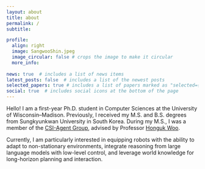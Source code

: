 ```yaml
---
layout: about
title: about
permalink: /
subtitle: 

profile:
  align: right
  image: SangwooShin.jpeg
  image_circular: false # crops the image to make it circular
  more_info: 
  
news: true  # includes a list of news items
latest_posts: false  # includes a list of the newest posts
selected_papers: true # includes a list of papers marked as "selected={true}"
social: true  # includes social icons at the bottom of the page
---
```


Hello!  I am a first-year Ph.D. student in Computer Sciences at the University of Wisconsin–Madison. 
Previously, I received my M.S. and B.S. degrees from Sungkyunkwan University in South Korea. During my M.S., I was a member of the [CSI-Agent Group](https://sites.google.com/view/csi-agent-group/about?authuser=0), advised by Professor [Honguk Woo](https://scholar.google.co.kr/citations?user=Gaxjc7UAAAAJ&hl=en).

Currently, I am particularly interested in equipping robots with the ability to adapt to non-stationary environments, integrate reasoning from large language models with low-level control, and leverage world knowledge for long-horizon planning and interaction.
